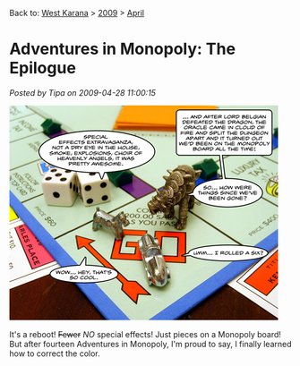 Back to: [West Karana](/posts/westkarana.md) > [2009](/posts/2009/westkarana.md) > [April](./westkarana.md)
# Adventures in Monopoly: The Epilogue

*Posted by Tipa on 2009-04-28 11:00:15*

![The Epilogue](../../../uploads/2009/04/aimoracle4.jpg "The Epilogue")

It's a reboot! ~~Fewer~~ *NO* special effects! Just pieces on a Monopoly board! But after fourteen Adventures in Monopoly, I'm proud to say, I finally learned how to correct the color.

